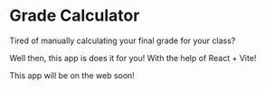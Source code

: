 # Grade Calculator

Tired of manually calculating your final grade for your class?

Well then, this app is does it for you! With the help of React + Vite!

This app will be on the web soon!
